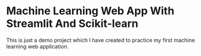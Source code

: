 # Machine Learning Web App With Streamlit And Scikit-learn
This is just a demo project which I have created to practice my first machine learning web application.
